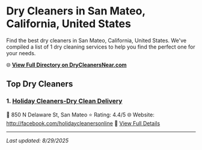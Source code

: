 # Dry Cleaners in San Mateo, California, United States

Find the best dry cleaners in San Mateo, California, United States. We've compiled a list of 1 dry cleaning services to help you find the perfect one for your needs.

🌐 **[View Full Directory on DryCleanersNear.com](https://drycleanersnear.com/city/US/California/San%20Mateo)**

## Top Dry Cleaners

### 1. [Holiday Cleaners-Dry Clean Delivery](https://drycleanersnear.com/dryCleaner/689d43c8756b71cad101f39e/holiday-cleaners-dry-clean-delivery)
📍 850 N Delaware St, San Mateo
⭐ Rating: 4.4/5
🌐 Website: http://facebook.com/holidaycleanersonline
🔗 [View Full Details](https://drycleanersnear.com/dryCleaner/689d43c8756b71cad101f39e/holiday-cleaners-dry-clean-delivery)


---

*Last updated: 8/29/2025*
